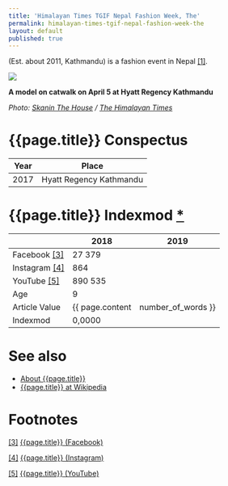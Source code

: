 ```yaml
---
title: 'Himalayan Times TGIF Nepal Fashion Week, The'
permalink: himalayan-times-tgif-nepal-fashion-week-the
layout: default
published: true
---
```

(Est. about 2011, Kathmandu) is a fashion event in Nepal <span id="a1">[\[1\]](#f1)</span>.

![](https://1hu9t72zwflj44abyp2h0pfe-wpengine.netdna-ssl.com/wp-content/uploads/2017/04/TGIF-Fashion-Week-03.jpg)

**A model on catwalk on April 5 at Hyatt Regency Kathmandu**

*Photo: [Skanin The House](skaninthehouse@gmail.com) / [The Himalayan Times](https://thehimalayantimes.com/fashion/397180/)*

# {{page.title}} Conspectus

|Year|Place|
|-|-|
|2017|Hyatt Regency Kathmandu|

# {{page.title}} Indexmod [*](indexmod)

||2018|2019|
|-|-|-|
|Facebook <span id="a3">[\[3\]](#f3)</span>|27 379||
|Instagram <span id="a4">[\[4\]](#f4)</span>|864||
|YouTube <span id="a5">[\[5\]](#f5)</span>|890 535||
|Age|9||
|Article Value|{{ page.content | number_of_words }}||
|Indexmod|0,0000||

# See also

+ [About {{page.title}}](index)
+ [{{page.title}} at Wikipedia](index)

# Footnotes

[[3]](#a3) <span id="f3"></span> [{{page.title}} (Facebook)](https://www.facebook.com/pg/TGIFNFW/community/?ref=page_internal)

[[4]](#a4) <span id="f4"></span> [{{page.title}} (Instagram)](https://www.instagram.com/tgifnfw/)

[[5]](#a5) <span id="f5"></span> [{{page.title}} (YouTube)](https://www.youtube.com/user/thehimalayantimes)
